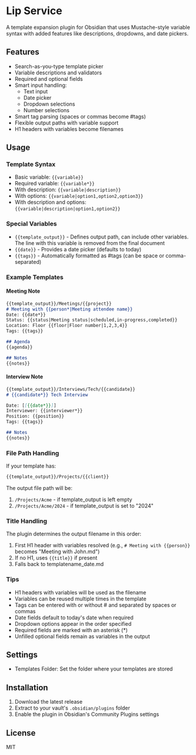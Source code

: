 # Lip Service

A template expansion plugin for Obsidian that uses Mustache-style variable syntax with added features like descriptions, dropdowns, and date pickers.

## Features
- Search-as-you-type template picker
- Variable descriptions and validators
- Required and optional fields
- Smart input handling:
  - Text input
  - Date picker
  - Dropdown selections
  - Number selections
- Smart tag parsing (spaces or commas become #tags)
- Flexible output paths with variable support
- H1 headers with variables become filenames

## Usage

### Template Syntax
- Basic variable: `{{variable}}`
- Required variable: `{{variable*}}`
- With description: `{{variable|description}}`
- With options: `{{variable|option1,option2,option3}}`
- With description and options: `{{variable|description|option1,option2}}`

### Special Variables
- `{{template_output}}` - Defines output path, can include other variables. The line with this variable is removed from the final document
- `{{date}}` - Provides a date picker (defaults to today)
- `{{tags}}` - Automatically formatted as #tags (can be space or comma-separated)

### Example Templates

#### Meeting Note
```markdown
{{template_output}}/Meetings/{{project}}
# Meeting with {{person*|Meeting attendee name}}
Date: {{date*}}
Status: {{status|Meeting status|scheduled,in-progress,completed}}
Location: Floor {{floor|Floor number|1,2,3,4}}
Tags: {{tags}}

## Agenda
{{agenda}}

## Notes
{{notes}}
```

#### Interview Note
```markdown
{{template_output}}/Interviews/Tech/{{candidate}}
# {{candidate*}} Tech Interview

Date: [[{{date*}}]]
Interviewer: {{interviewer*}}
Position: {{position}}
Tags: {{tags}}

## Notes
{{notes}}
```

### File Path Handling

If your template has:
```markdown
{{template_output}}/Projects/{{client}}
```

The output file path will be:
1. `/Projects/Acme` - if template_output is left empty
2. `/Projects/Acme/2024` - if template_output is set to "2024"

### Title Handling

The plugin determines the output filename in this order:
1. First H1 header with variables resolved (e.g., `# Meeting with {{person}}` becomes "Meeting with John.md")
2. If no H1, uses `{{title}}` if present
3. Falls back to templatename_date.md

### Tips
- H1 headers with variables will be used as the filename
- Variables can be reused multiple times in the template
- Tags can be entered with or without # and separated by spaces or commas
- Date fields default to today's date when required
- Dropdown options appear in the order specified
- Required fields are marked with an asterisk (*)
- Unfilled optional fields remain as variables in the output

## Settings
- Templates Folder: Set the folder where your templates are stored

## Installation
1. Download the latest release
2. Extract to your vault's `.obsidian/plugins` folder
3. Enable the plugin in Obsidian's Community Plugins settings

## License
MIT
